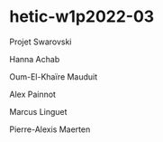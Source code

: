 # hetic-w1p2022-03

Projet Swarovski

Hanna Achab

Oum-El-Khaïre Mauduit

Alex Painnot

Marcus Linguet

Pierre-Alexis Maerten
